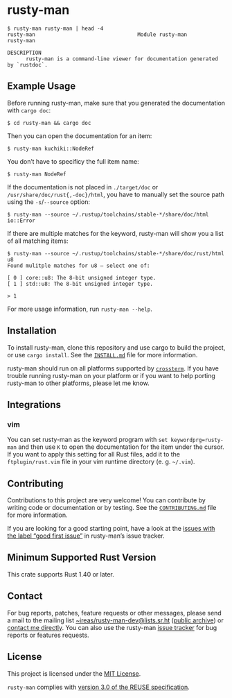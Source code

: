 <!---
SPDX-FileCopyrightText: 2020 Robin Krahl <robin.krahl@ireas.org>
SPDX-License-Identifier: MIT
-->

# rusty-man

```
$ rusty-man rusty-man | head -4
rusty-man                                 Module rusty-man                                 rusty-man

DESCRIPTION
      rusty-man is a command-line viewer for documentation generated by `rustdoc`.
```

## Example Usage

Before running rusty-man, make sure that you generated the documentation with
`cargo doc`:
```
$ cd rusty-man && cargo doc
```

Then you can open the documentation for an item:
```
$ rusty-man kuchiki::NodeRef
```

You don’t have to specificy the full item name:
```
$ rusty-man NodeRef
```

If the documentation is not placed in `./target/doc` or
`/usr/share/doc/rust{,-doc}/html`, you have to manually set the source path
using the `-s`/`--source` option:
```
$ rusty-man --source ~/.rustup/toolchains/stable-*/share/doc/html io::Error
```

If there are multiple matches for the keyword, rusty-man will show you a list
of all matching items:
```
$ rusty-man --source ~/.rustup/toolchains/stable-*/share/doc/rust/html u8
Found mulitple matches for u8 – select one of:

[ 0 ] core::u8: The 8-bit unsigned integer type.
[ 1 ] std::u8: The 8-bit unsigned integer type.

> 1
```

For more usage information, run `rusty-man --help`.

## Installation

To install rusty-man, clone this repository and use cargo to build the project,
or use `cargo install`.  See the [`INSTALL.md`][] file for more information.

rusty-man should run on all platforms supported by [`crossterm`][].  If you
have trouble running rusty-man on your platform or if you want to help porting
rusty-man to other platforms, please let me know.

## Integrations

### vim

You can set rusty-man as the keyword program with `set keywordprg=rusty-man`
and then use `K` to open the documentation for the item under the cursor.  If
you want to apply this setting for all Rust files, add it to the
`ftplugin/rust.vim` file in your vim runtime directory (e. g. `~/.vim`).

## Contributing

Contributions to this project are very welcome!  You can contribute by writing
code or documentation or by testing.  See the [`CONTRIBUTING.md`][] file for
more information.

If you are looking for a good starting point, have a look at the [issues with
the label “good first issue”][issues] in rusty-man’s issue tracker.

## Minimum Supported Rust Version

This crate supports Rust 1.40 or later.

## Contact

For bug reports, patches, feature requests or other messages, please send a
mail to the mailing list [~ireas/rusty-man-dev@lists.sr.ht][] ([public
archive][]) or [contact me directly][].  You can also use the rusty-man [issue
tracker][] for bug reports or features requests.

## License

This project is licensed under the [MIT License][].

`rusty-man` complies with [version 3.0 of the REUSE specification][reuse].

[`crossterm`]: https://lib.rs/crossterm
[`INSTALL.md`]: https://git.sr.ht/~ireas/rusty-man/tree/refs/heads/master/INSTALL.md
[`CONTRIBUTING.md`]: https://git.sr.ht/~ireas/rusty-man/tree/refs/heads/master/CONTRIBUTING.md
[issues]: https://todo.sr.ht/~ireas/rusty-man?search=label:%22good%20first%20issue%22%20status%3Aopen
[~ireas/rusty-man-dev@lists.sr.ht]: mailto:~ireas/rusty-man-dev@lists.sr.ht
[contact me directly]: mailto:robin.krahl@ireas.org
[public archive]: https://lists.sr.ht/~ireas/rusty-man-dev
[issue tracker]: https://todo.sr.ht/~ireas/rusty-man
[MIT license]: https://opensource.org/licenses/MIT
[reuse]: https://reuse.software/practices/3.0/
